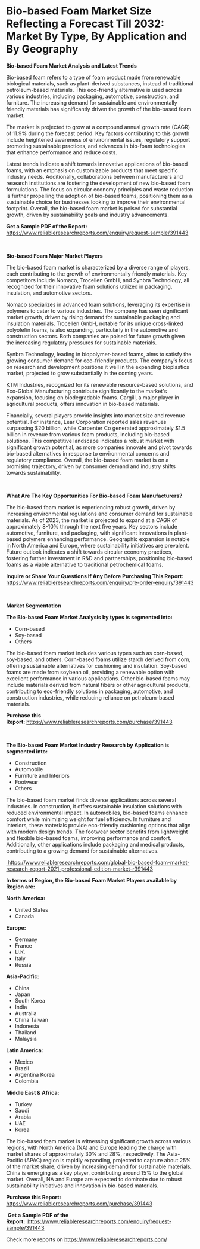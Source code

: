 <p><h1>Bio-based Foam Market Size Reflecting a Forecast Till 2032: Market By Type, By Application and By Geography</h1></p><p><strong>Bio-based Foam Market Analysis and Latest Trends</strong></p>
<p><p>Bio-based foam refers to a type of foam product made from renewable biological materials, such as plant-derived substances, instead of traditional petroleum-based materials. This eco-friendly alternative is used across various industries, including packaging, automotive, construction, and furniture. The increasing demand for sustainable and environmentally friendly materials has significantly driven the growth of the bio-based foam market.</p><p>The market is projected to grow at a compound annual growth rate (CAGR) of 11.9% during the forecast period. Key factors contributing to this growth include heightened awareness of environmental issues, regulatory support promoting sustainable practices, and advances in bio-foam technologies that enhance performance and reduce costs. </p><p>Latest trends indicate a shift towards innovative applications of bio-based foams, with an emphasis on customizable products that meet specific industry needs. Additionally, collaborations between manufacturers and research institutions are fostering the development of new bio-based foam formulations. The focus on circular economy principles and waste reduction is further propelling the adoption of bio-based foams, positioning them as a sustainable choice for businesses looking to improve their environmental footprint. Overall, the bio-based foam market is poised for substantial growth, driven by sustainability goals and industry advancements.</p></p>
<p><strong>Get a Sample PDF of the Report:&nbsp;</strong> <a href="https://www.reliableresearchreports.com/enquiry/request-sample/391443?utm_campaign=3110&utm_medium=2&utm_source=Github&utm_content=ia&utm_term=29032025&utm_id=bio-based-foam">https://www.reliableresearchreports.com/enquiry/request-sample/391443</a></p>
<p>&nbsp;</p>
<p><strong>Bio-based Foam Major Market Players</strong></p>
<p><p>The bio-based foam market is characterized by a diverse range of players, each contributing to the growth of environmentally friendly materials. Key competitors include Nomaco, Trocellen GmbH, and Synbra Technology, all recognized for their innovative foam solutions utilized in packaging, insulation, and automotive sectors.</p><p>Nomaco specializes in advanced foam solutions, leveraging its expertise in polymers to cater to various industries. The company has seen significant market growth, driven by rising demand for sustainable packaging and insulation materials. Trocellen GmbH, notable for its unique cross-linked polyolefin foams, is also expanding, particularly in the automotive and construction sectors. Both companies are poised for future growth given the increasing regulatory pressures for sustainable materials.</p><p>Synbra Technology, leading in biopolymer-based foams, aims to satisfy the growing consumer demand for eco-friendly products. The company’s focus on research and development positions it well in the expanding bioplastics market, projected to grow substantially in the coming years. </p><p>KTM Industries, recognized for its renewable resource-based solutions, and Eco-Global Manufacturing contribute significantly to the market's expansion, focusing on biodegradable foams. Cargill, a major player in agricultural products, offers innovation in bio-based materials.</p><p>Financially, several players provide insights into market size and revenue potential. For instance, Lear Corporation reported sales revenues surpassing $20 billion, while Carpenter Co generated approximately $1.5 billion in revenue from various foam products, including bio-based solutions. This competitive landscape indicates a robust market with significant growth potential, as more companies innovate and pivot towards bio-based alternatives in response to environmental concerns and regulatory compliance. Overall, the bio-based foam market is on a promising trajectory, driven by consumer demand and industry shifts towards sustainability.</p></p>
<p>&nbsp;</p>
<p><strong>What Are The Key Opportunities For Bio-based Foam Manufacturers?</strong></p>
<p><p>The bio-based foam market is experiencing robust growth, driven by increasing environmental regulations and consumer demand for sustainable materials. As of 2023, the market is projected to expand at a CAGR of approximately 8-10% through the next five years. Key sectors include automotive, furniture, and packaging, with significant innovations in plant-based polymers enhancing performance. Geographic expansion is notable in North America and Europe, where sustainability initiatives are prevalent. Future outlook indicates a shift towards circular economy practices, fostering further investment in R&D and partnerships, positioning bio-based foams as a viable alternative to traditional petrochemical foams.</p></p>
<p><strong>Inquire or Share Your Questions If Any Before Purchasing This Report:</strong> <a href="https://www.reliableresearchreports.com/enquiry/pre-order-enquiry/391443?utm_campaign=3110&utm_medium=2&utm_source=Github&utm_content=ia&utm_term=29032025&utm_id=bio-based-foam">https://www.reliableresearchreports.com/enquiry/pre-order-enquiry/391443</a></p>
<p>&nbsp;</p>
<p><strong>Market Segmentation</strong></p>
<p><strong>The Bio-based Foam Market Analysis by types is segmented into:</strong></p>
<p><ul><li>Corn-based</li><li>Soy-based</li><li>Others</li></ul></p>
<p><p>The bio-based foam market includes various types such as corn-based, soy-based, and others. Corn-based foams utilize starch derived from corn, offering sustainable alternatives for cushioning and insulation. Soy-based foams are made from soybean oil, providing a renewable option with excellent performance in various applications. Other bio-based foams may include materials derived from natural fibers or other agricultural products, contributing to eco-friendly solutions in packaging, automotive, and construction industries, while reducing reliance on petroleum-based materials.</p></p>
<p><strong>Purchase this Report:&nbsp;</strong><a href="https://www.reliableresearchreports.com/purchase/391443?utm_campaign=3110&utm_medium=2&utm_source=Github&utm_content=ia&utm_term=29032025&utm_id=bio-based-foam">https://www.reliableresearchreports.com/purchase/391443</a></p>
<p>&nbsp;</p>
<p><strong>The Bio-based Foam Market Industry Research by Application is segmented into:</strong></p>
<p><ul><li>Construction</li><li>Automobile</li><li>Furniture and Interiors</li><li>Footwear</li><li>Others</li></ul></p>
<p><p>The bio-based foam market finds diverse applications across several industries. In construction, it offers sustainable insulation solutions with reduced environmental impact. In automobiles, bio-based foams enhance comfort while minimizing weight for fuel efficiency. In furniture and interiors, these materials provide eco-friendly cushioning options that align with modern design trends. The footwear sector benefits from lightweight and flexible bio-based foams, improving performance and comfort. Additionally, other applications include packaging and medical products, contributing to a growing demand for sustainable alternatives.</p></p>
<p><a href="https://www.reliableresearchreports.com/global-bio-based-foam-market-research-report-2021-professional-edition-market-r391443?utm_campaign=3110&utm_medium=2&utm_source=Github&utm_content=ia&utm_term=29032025&utm_id=bio-based-foam">&nbsp;https://www.reliableresearchreports.com/global-bio-based-foam-market-research-report-2021-professional-edition-market-r391443</a></p>
<p><strong>In terms of Region, the Bio-based Foam Market Players available by Region are:</strong></p>
<p>
    <p> <strong> North America: </strong>
        <ul>
            <li>United States</li>
            <li>Canada</li>
        </ul>
        </p> 
    <p> <strong> Europe: </strong>
        <ul>
            <li>Germany</li>
            <li>France</li>
            <li>U.K.</li>
            <li>Italy</li>
            <li>Russia</li>
        </ul>
        </p> 
    <p> <strong> Asia-Pacific: </strong>
        <ul>
            <li>China</li>
            <li>Japan</li>
            <li>South Korea</li>
            <li>India</li>
            <li>Australia</li>
            <li>China Taiwan</li>
            <li>Indonesia</li>
            <li>Thailand</li>
            <li>Malaysia</li>
        </ul>
        </p> 
    <p> <strong> Latin America: </strong>
        <ul>
            <li>Mexico</li>
            <li>Brazil</li>
            <li>Argentina Korea</li>
            <li>Colombia</li>
        </ul>
        </p> 
    <p> <strong> Middle East & Africa: </strong>
        <ul>
            <li>Turkey</li>
            <li>Saudi</li>
            <li>Arabia</li>
            <li>UAE</li>
            <li>Korea</li>
        </ul>
    </p>
    </p>
<p><p>The bio-based foam market is witnessing significant growth across various regions, with North America (NA) and Europe leading the charge with market shares of approximately 30% and 28%, respectively. The Asia-Pacific (APAC) region is rapidly expanding, projected to capture about 25% of the market share, driven by increasing demand for sustainable materials. China is emerging as a key player, contributing around 15% to the global market. Overall, NA and Europe are expected to dominate due to robust sustainability initiatives and innovation in bio-based materials.</p></p>
<p><strong>Purchase this Report: </strong><a href="https://www.reliableresearchreports.com/purchase/391443?utm_campaign=3110&utm_medium=2&utm_source=Github&utm_content=ia&utm_term=29032025&utm_id=bio-based-foam">https://www.reliableresearchreports.com/purchase/391443</a></p>
<p>&nbsp;<strong>Get a Sample PDF of the Report:&nbsp;&nbsp;</strong><a href="https://www.reliableresearchreports.com/enquiry/request-sample/391443?utm_campaign=3110&utm_medium=2&utm_source=Github&utm_content=ia&utm_term=29032025&utm_id=bio-based-foam">https://www.reliableresearchreports.com/enquiry/request-sample/391443</a></p>
<p><strong></strong></p>
<p>Check more reports on <a href="https://www.reliableresearchreports.com/?utm_campaign=3110&utm_medium=2&utm_source=Github&utm_content=ia&utm_term=29032025&utm_id=bio-based-foam">https://www.reliableresearchreports.com/</a></p>